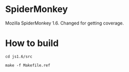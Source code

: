 # SpiderMonkey
Mozilla SpiderMonkey 1.6. Changed for getting coverage.
# How to build
`cd js1.6/src`

`make -f Makefile.ref`
